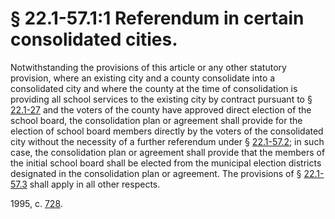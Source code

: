 # § 22.1-57.1:1 Referendum in certain consolidated cities.

<p>Notwithstanding the provisions of this article or any other statutory provision, where an existing city and a county consolidate into a consolidated city and where the county at the time of consolidation is providing all school services to the existing city by contract pursuant to § <a href='http://law.lis.virginia.gov/vacode/22.1-27/'>22.1-27</a> and the voters of the county have approved direct election of the school board, the consolidation plan or agreement shall provide for the election of school board members directly by the voters of the consolidated city without the necessity of a further referendum under § <a href='http://law.lis.virginia.gov/vacode/22.1-57.2/'>22.1-57.2</a>; in such case, the consolidation plan or agreement shall provide that the members of the initial school board shall be elected from the municipal election districts designated in the consolidation plan or agreement. The provisions of § <a href='http://law.lis.virginia.gov/vacode/22.1-57.3/'>22.1-57.3</a> shall apply in all other respects.</p><p>1995, c. <a href='http://lis.virginia.gov/cgi-bin/legp604.exe?951+ful+CHAP0728'>728</a>.</p>